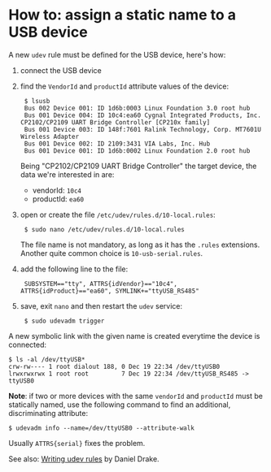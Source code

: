 # How to: assign a static name to a USB device

A new `udev` rule must be defined for the USB device, here's how:

1. connect the USB device

2. find the `VendorId` and `productId` attribute values of the device:

        $ lsusb
        Bus 002 Device 001: ID 1d6b:0003 Linux Foundation 3.0 root hub
        Bus 001 Device 004: ID 10c4:ea60 Cygnal Integrated Products, Inc. CP2102/CP2109 UART Bridge Controller [CP210x family]
        Bus 001 Device 003: ID 148f:7601 Ralink Technology, Corp. MT7601U Wireless Adapter
        Bus 001 Device 002: ID 2109:3431 VIA Labs, Inc. Hub
        Bus 001 Device 001: ID 1d6b:0002 Linux Foundation 2.0 root hub

    Being "CP2102/CP2109 UART Bridge Controller" the target device, the data we're interested in are:

    * vendorId: `10c4`
    * productId: `ea60`

3. open or create the file `/etc/udev/rules.d/10-local.rules`:

        $ sudo nano /etc/udev/rules.d/10-local.rules

   The file name is not mandatory, as long as it has the `.rules` extensions. Another quite common choice is `10-usb-serial.rules`.

4. add the following line to the file:

        SUBSYSTEM=="tty", ATTRS{idVendor}=="10c4", ATTRS{idProduct}=="ea60", SYMLINK+="ttyUSB_RS485"

5. save, exit `nano` and then restart the `udev` service:

        $ sudo udevadm trigger

A new symbolic link with the given name is created everytime the device is connected:

    $ ls -al /dev/ttyUSB*
    crw-rw---- 1 root dialout 188, 0 Dec 19 22:34 /dev/ttyUSB0
    lrwxrwxrwx 1 root root         7 Dec 19 22:34 /dev/ttyUSB_RS485 -> ttyUSB0

**Note**: if two or more devices with the same `vendorId` and `productId` must be statically named, use the following command to find an additional, discriminating attribute:

    $ udevadm info --name=/dev/ttyUSB0 --attribute-walk

Usually `ATTRS{serial}` fixes the problem.

See also: [Writing udev rules](https://reactivated.net/writing_udev_rules.html) by Daniel Drake.
